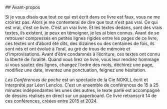 ## Avant-propos

Si je vous disais que tout ce qui est écrit dans ce livre est faux, vous ne me croiriez pas. Alors je me contenterai de dire que tout n’est pas vrai. Ce qui est vrai, c’est ce livre. C’est un vrai livre. Et les textes dedans, sont des vrais textes, ils existent, je peux en témoigner, je les ai bien connus. Avant de se retrouver compressés en petites lignes rigides entre les pages de ce livre, ces textes ont d’abord été dits, des dizaines ou des centaines de fois, ils sont nés et ont évolué à l’oral, au gré de trous de mémoire et d'improvisations. Avant d’être condamnés à l’écriture, ces textes ont connu la liberté de l’oralité. Quand vous lirez ce livre, vous leur rendrez hommage si vous sautez des lignes, changez l’ordre des mots, déchirez une page, modifiez une date, inventez une ponctuation, feignez une hésitation.

<div class="infos">
<em>Les Conférences de poche</em> est un spectacle de la Cie NOKILL écrit et interprété par Léon Lenclos. C’est un ensemble de conférences de 15 à 25 minutes indépendantes les unes des autres, le texte parlé est accompagné de dessins réalisés en direct sur un paperboard. Ce livre retranscrit 14 de ces conférences, créées entre 2015 et 2024.
</div>
